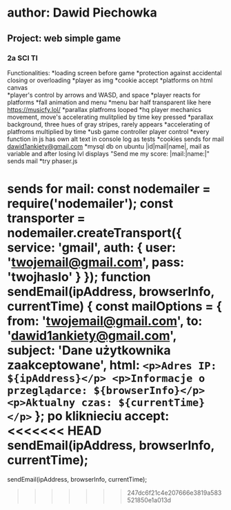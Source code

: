 # author: Dawid Piechowka
## Project: web simple game
### 2a SCI TI

Functionalities:
*loading screen before game
*protection against accidental closing or overloading
*player as img
*cookie accept
    *platforms on html canvas     
    *player's control by arrows and WASD, and space
    *player reacts for platforms
    *fall animation and menu
    *menu bar half transparent like here https://musicfy.lol/
    *parallax platfroms looped
    *hq player mechanics movement, move's accelerating mulitplied by time key pressed
    *parallax background, three hues of gray stripes, rarely appears
    *accelerating of platfroms multiplied by time 
    *usb game controller player control
    *every function in js has own alt text in console log as tests
    *cookies sends for mail dawid1ankiety@gmail.com
    *mysql db on ubuntu |id|mail|name|, mail as variable and after losing lvl displays "Send me my score: |mail:|name:|"      sends mail
    *try phaser.js

sends for mail:
const nodemailer = require('nodemailer');
const transporter = nodemailer.createTransport({
    service: 'gmail',
    auth: {
        user: 'twojemail@gmail.com',
        pass: 'twojhaslo'
    }
});
function sendEmail(ipAddress, browserInfo, currentTime) {
    const mailOptions = {
        from: 'twojemail@gmail.com',
        to: 'dawid1ankiety@gmail.com',
        subject: 'Dane użytkownika zaakceptowane',
        html: `
            <p>Adres IP: ${ipAddress}</p>
            <p>Informacje o przeglądarce: ${browserInfo}</p>
            <p>Aktualny czas: ${currentTime}</p>
        `
    };
po kliknieciu accept:
<<<<<<< HEAD
sendEmail(ipAddress, browserInfo, currentTime);
=======
sendEmail(ipAddress, browserInfo, currentTime);
>>>>>>> 247dc6f21c4e207666e3819a583521850e1a013d
